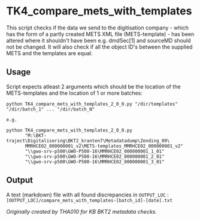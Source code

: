 # TK4_compare_mets_with_templates

This script checks if the data we send to the digitisation company - which has
the form of a partly created METS XML file (METS-template) - has been
altered where it shouldn't have been e.g. dmdSec[1] and sourceMD should not be
changed. It will also check if all the object ID's between the supplied METS
and the templates are equal.

## Usage

Script expects atleast 2 arguments which should be the location of the
METS-templates and the location of 1 or more batches:

```
python TK4_compare_mets_with_templates_2_0_0.py "/dir/templates" "/dir/batch_1" ... "/dir/batch_N"

e.g.

python TK4_compare_mets_with_templates_2_0_0.py
       "M:\BKT-traject\Digitalisering\BKT2_kranten7\Metadatadump\Zending_09\
       MMRHCE02_000000001_v2\METS-templates_MMRHCE02_000000001_v2"
       "\\gwo-srv-p500\GWO-P500-16\MMRHCE02_000000001_1_01"
       "\\gwo-srv-p500\GWO-P500-16\MMRHCE02_000000001_2_01"
       "\\gwo-srv-p500\GWO-P500-16\MMRHCE02_000000001_3_01"
```

## Output

A text (markdown) file with all found discrepancies in `OUTPUT_LOC` :
`[OUTPUT_LOC]/compare_mets_with_templates-[batch_id]-[date].txt`


_Originally created by THA010 for KB BKT2 metadata checks._